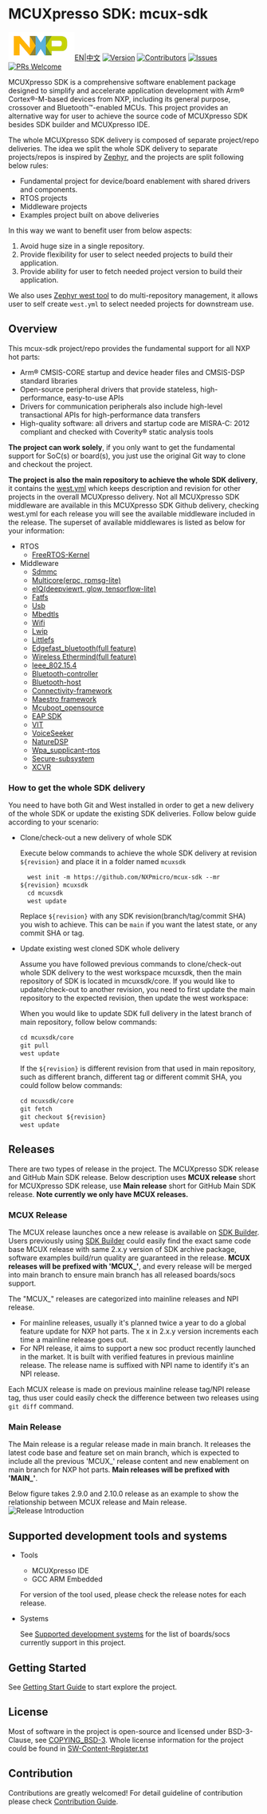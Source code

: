 # MCUXpresso SDK: mcux-sdk

![NXP_logo](docs/nxp_logo_small.png)[EN](./README.md)|[中文](./README_CN.md)
[![Version](https://img.shields.io/github/v/release/NXPMicro/mcux-sdk)](https://github.com/NXPmicro/mcux-sdk/releases/latest)
[![Contributors](https://img.shields.io/github/contributors/NXPMicro/mcux-sdk)](https://github.com/NXPmicro/mcux-sdk/graphs/contributors)
[![Issues](https://img.shields.io/github/issues/NXPMicro/mcux-sdk)](https://github.com/NXPmicro/mcux-sdk/issues)
[![PRs Welcome](https://img.shields.io/badge/PRs-welcome-brightgreen.svg?style=flat-square)](https://github.com/NXPmicro/mcux-sdk/pulls)

MCUXpresso SDK is a comprehensive software enablement package designed to simplify and accelerate application development with Arm® Cortex®-M-based devices from NXP, including its general purpose, crossover and Bluetooth™-enabled MCUs. This project provides an alternative way for user to achieve the source code of MCUXpresso SDK besides SDK builder and MCUXpresso IDE.

The whole MCUXpresso SDK delivery is composed of separate project/repo deliveries. The idea we split the whole SDK delivery to separate projects/repos is inspired by [Zephyr](https://github.com/zephyrproject-rtos/zephyr), and the projects are split following below rules:
* Fundamental project for device/board enablement with shared drivers and components.
* RTOS projects
* Middleware projects
* Examples project built on above deliveries

In this way we want to benefit user from below aspects:
1. Avoid huge size in a single repository.
2. Provide flexibility for user to select needed projects to build their application.
3. Provide ability for user to fetch needed project version to build their application.

We also uses [Zephyr west tool](https://docs.zephyrproject.org/latest/guides/west/index.html) to do multi-repository management, it allows user to self create ```west.yml``` to select needed projects for downstream use. 

## Overview
This mcux-sdk project/repo provides the fundamental support for all NXP hot parts:

* Arm® CMSIS-CORE startup and device header files and CMSIS-DSP standard libraries
* Open-source peripheral drivers that provide stateless, high-performance, easy-to-use APIs
* Drivers for communication peripherals also include high-level transactional APIs for high-performance data transfers 
* High-quality software: all drivers and startup code are MISRA-C: 2012 compliant and checked with Coverity® static analysis tools

**The project can work solely**, if you only want to get the fundamental support for SoC(s) or board(s), you just use the original Git way to clone and checkout the project.

**The project is also the main repository to achieve the whole SDK delivery**, it contains the [west.yml](https://github.com/NXPmicro/mcux-sdk/blob/main/west.yml) which keeps description and revision for other projects in the overall MCUXpresso delivery. Not all MCUXpresso SDK middleware are available in this MCUXpresso SDK Github delivery, checking west.yml for each release you will see the available middleware included in the release. The superset of available middlewares is listed as below for your information:
- RTOS
  - [FreeRTOS-Kernel](https://github.com/nxp-mcuxpresso/FreeRTOS-Kernel)
- Middleware
  - [Sdmmc](https://github.com/nxp-mcuxpresso/mcux-sdk-middleware-sdmmc)
  - [Multicore(erpc, rpmsg-lite)](https://github.com/nxp-mcuxpresso/mcux-sdk-middleware-multicore)
  - [eIQ(deepviewrt, glow, tensorflow-lite)](https://github.com/nxp-mcuxpresso/mcux-sdk-middleware-eiq)
  - [Fatfs](https://github.com/nxp-mcuxpresso/fatfs)
  - [Usb](https://github.com/nxp-mcuxpresso/mcux-sdk-middleware-usb)
  - [Mbedtls](https://github.com/nxp-mcuxpresso/mbedtls)
  - [Wifi](https://github.com/NXP/wifi_nxp)
  - [Lwip](https://github.com/nxp-mcuxpresso/lwip)
  - [Littlefs](https://github.com/nxp-mcuxpresso/littlefs)
  - [Edgefast_bluetooth(full feature)](https://github.com/nxp-mcuxpresso/mcux-sdk-middleware-edgefast-bluetooth)
  - [Wireless Ethermind(full feature)](https://github.com/NXP/mcux-sdk-middleware-ethermind)
  - [Ieee_802.15.4](https://github.com/NXP/mcux-sdk-middleware-ieee_802.15.4)
  - [Bluetooth-controller](https://github.com/NXP/mcux-sdk-middleware-bluetooth-controller)
  - [Bluetooth-host](https://github.com/NXP/mcux-sdk-middleware-bluetooth-host)
  - [Connectivity-framework](https://github.com/NXP/mcux-sdk-middleware-connectivity-framework)
  - [Maestro framework](https://github.com/nxp-mcuxpresso/maestro)
  - [Mcuboot_opensource](https://github.com/nxp-zephyr/mcuboot)
  - [EAP SDK](https://github.com/nxp-mcuxpresso/EAP)
  - [VIT](https://github.com/nxp-mcuxpresso/VIT)
  - [VoiceSeeker](https://github.com/nxp-mcuxpresso/VoiceSeeker)
  - [NatureDSP](https://github.com/nxp-mcuxpresso/NatureDSP)
  - [Wpa_supplicant-rtos](https://github.com/nxp-mcuxpresso/wpa_supplicant-rtos)
  - [Secure-subsystem](https://github.com/nxp-mcuxpresso/mcux-secure-subsystem)
  - [XCVR](https://github.com/nxp-mcuxpresso/mcux-sdk-middleware-xcvr)

### How to get the whole SDK delivery
You need to have both Git and West installed in order to get a new delivery of the whole SDK or update the existing SDK deliveries. Follow below guide according to your scenario:
* Clone/check-out a new delivery of whole SDK
  
  Execute below commands to achieve the whole SDK delivery at revision ```${revision}``` and place it in a folder named ```mcuxsdk```
  ```
    west init -m https://github.com/NXPmicro/mcux-sdk --mr ${revision} mcuxsdk
    cd mcuxsdk
    west update
    ```
    Replace ```${revision}``` with any SDK revision(branch/tag/commit SHA) you wish to achieve. This can be ```main``` if you want the latest state, or any commit SHA or tag. 

* Update existing west cloned SDK whole delivery
    
    Assume you have followed previous commands to clone/check-out whole SDK delivery to the west workspace mcuxsdk, then the main repository of SDK is located in mcuxsdk/core. If you would like to update/check-out to another revision, you need to first update the main repository to the expected revision, then update the west workspace:
    
    When you would like to update SDK full delivery in the latest branch of main repository, follow below commands:

     ```
    cd mcuxsdk/core
    git pull
    west update
    ```

    If the ```${revision}``` is different revision from that used in main repository, such as different branch, different tag or different commit SHA, you could follow below commands:
    ```
    cd mcuxsdk/core
    git fetch
    git checkout ${revision}
    west update
    ```

## Releases

There are two types of release in the project. The MCUXpresso SDK release and GitHub Main SDK release. Below description uses **MCUX release** short for MCUXpresso SDK release, use **Main release** short for GitHub Main SDK release. **Note currently we only have MCUX releases.**

### MCUX Release
The MCUX release launches once a new release is available on [SDK Builder](http://mcuxpresso.nxp.com/). Users previously using [SDK Builder](http://mcuxpresso.nxp.com/) could easily find the exact same code base MCUX release with same 2.x.y version of SDK archive package, software examples build/run quality are guaranteed in the release. **MCUX releases will be prefixed with 'MCUX_'**, and every release will be merged into main branch to ensure main branch has all released boards/socs support.

The "MCUX_" releases are categorized into mainline releases and NPI release.
* For mainline releases, usually it's planned twice a year to do a global feature update for NXP hot parts. The x in 2.x.y version increments each time a mainline release goes out.
* For NPI release, it aims to support a new soc product recently launched in the market. It is built with verified features in previous mainline release. The release name is suffixed with NPI name to identify it's an NPI release.

Each MCUX release is made on previous mainline release tag/NPI release tag, thus user could easily check the difference between two releases using ````git diff```` command.

### Main Release
The Main release is a regular release made in main branch. It releases the latest code base and feature set on main branch, which is expected to include all the previous 'MCUX_' release content and new enablement on main branch for NXP hot parts. **Main releases will be prefixed with 'MAIN_'**.

Below figure takes 2.9.0 and 2.10.0 release as an example to show the relationship between MCUX release and Main release.
![Release Introduction](docs/Getting_Started/images/github_release_introduction.png)


## Supported development tools and systems
* Tools
    * MCUXpresso IDE
    * GCC ARM Embedded

    For version of the tool used, please check the release notes for each release.
* Systems

    See [Supported development systems](docs/supported_development_systems.md) for the list of boards/socs currently support in this project.

## Getting Started
See [Getting Start Guide](docs/Getting_Started.md) to start explore the project.

## License
Most of software in the project is open-source and licensed under BSD-3-Clause, see [COPYING_BSD-3](COPYING-BSD-3). Whole license information for the project could be found in [SW-Content-Register.txt](SW-Content-Register.txt)

## Contribution
Contributions are greatly welcomed! For detail guideline of contribution please check [Contribution Guide](CONTRIBUTING.md).

